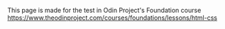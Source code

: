 This page is made for the test in Odin Project's Foundation course
https://www.theodinproject.com/courses/foundations/lessons/html-css